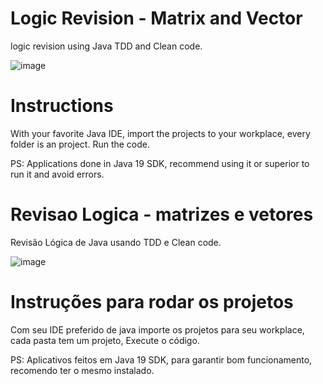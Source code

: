 # Logic Revision - Matrix and Vector
logic revision using Java TDD and Clean code.

![image](https://user-images.githubusercontent.com/107776531/198883145-b9391be6-d43c-4524-99e3-1fc3bc3fe834.png)


# Instructions

With your favorite Java IDE, import the projects to your workplace, every folder is an project.
Run the code.

PS: Applications done in Java 19 SDK, recommend using it or superior to run it and avoid errors.



# Revisao Logica - matrizes e vetores
Revisão Lógica de Java usando TDD e Clean code.

![image](https://user-images.githubusercontent.com/107776531/198883145-b9391be6-d43c-4524-99e3-1fc3bc3fe834.png)


# Instruções para rodar os projetos

Com seu IDE preferido de java importe os projetos para seu workplace, cada pasta tem um projeto,
Execute o código.

PS: Aplicativos feitos em Java 19 SDK, para garantir bom funcionamento, recomendo ter o mesmo instalado.
